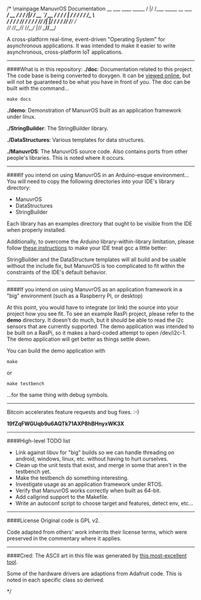 /* \mainpage ManuvrOS Documentation
        __  ___                             ____  _____ 
       /  |/  /___ _____  __  ___   _______/ __ \/ ___/ 
      / /|_/ / __ `/ __ \/ / / / | / / ___/ / / /\__ \  
     / /  / / /_/ / / / / /_/ /| |/ / /  / /_/ /___/ /  
    /_/  /_/\__,_/_/ /_/\__,_/ |___/_/   \____//____/   


A cross-platform real-time, event-driven "Operating System" for asynchronous applications. It was intended to make it easier to write asynchronous, cross-platform IoT applications.


----------------------
####What is in this repository:
**./doc**:  Documentation related to this project. The code base is being converted to doxygen. It can be [viewed online](http://manuvr.io:8080/), but will not be guaranteed to be what you have in front of you. The doc can be built with the command...

    make docs

**./demo**:  Demonstration of ManuvrOS built as an application framework under linux. 

**./StringBuilder**:  The StringBuilder library.

**./DataStructures**:  Various templates for data structures.
    
**./ManuvrOS**:  The ManuvrOS source code. Also contains ports from other people's libraries. This is noted where it occurs.


----------------------
####If you intend on using ManuvrOS in an Arduino-esque environment...
You will need to copy the following directories into your IDE's library directory:
-   ManuvrOS
-   DataStructures
-   StringBuilder

Each library has an examples directory that ought to be visible from the IDE when properly installed.

Additionally, to overcome the Arduino library-within-library limitation, please follow [these instructions](http://www.joshianlindsay.com/index.php?id=147) to make your IDE treat gcc a little better:

StringBuilder and the DataStructure templates will all build and be usable without the include fix, but ManuvrOS is too complicated to fit within the constraints of the IDE's default behavior.


----------------------
####If you intend on using ManuvrOS as an application framework in a "big" environment (such as a Raspberry Pi, or desktop)

At this point, you would have to integrate (or link) the source into your project how you see fit. To see an example RasPi project, please refer to the **demo** directory.
It doesn't do much, but it should be able to read the i2c sensors that are currently supported. The demo application was intended to be built on a RasPi, so it makes a hard-coded
attempt to open /dev/i2c-1. The demo application will get better as things settle down. 

You can build the demo application with

    make
    
or

    make testbench

...for the same thing with debug symbols.


----------------------
Bitcoin accelerates feature requests and bug fixes. :-)

**19fZqFWGUqb9u6AQTk71AXP8hBHnyxWK3X**


----------------------
####High-level TODO list
-   Link against libuv for "big" builds so we can handle threading on android, windows, linux, etc. without having to hurt ourselves.
-   Clean up the unit tests that exist, and merge in some that aren't in the testbench yet.
-   Make the testbench do something interesting.
-   Investigate usage as an application framework under RTOS.
-   Verify that ManuvrOS works correctly when built as 64-bit.
-   Add callgrind support to the Makefile.
-   Write an autoconf script to choose target and features, detect env, etc...


----------------------
####License
Original code is GPL v2. 

Code adapted from others' work inherrits their license terms, which were preserved in the commentary where it applies. 

----------------------
####Cred:
The ASCII art in this file was generated by [this most-excellent tool](http://patorjk.com/software/taag).

Some of the hardware drivers are adaptions from Adafruit code. This is noted in each specific class so derived.

*/
